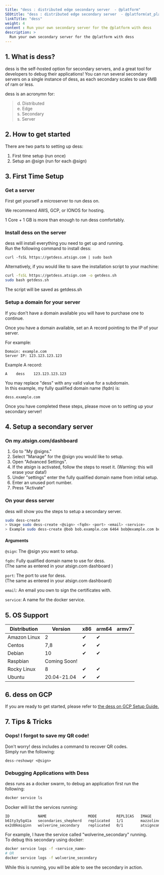 ```yaml
---
title: "dess : distributed edge secondary server  - @platform"
SEOtitle: "dess : distributed edge secondary server  - @platform(at_platform or AtPlatform)"
linkTitle: "dess"
weight: 4
content : Run your own secondary server for the @platform with dess
description: >
  Run your own secondary server for the @platform with dess
---
```

## 1. What is dess?

dess is the self-hosted option for secondary servers,
and a great tool for developers to debug their applications!
You can run several secondary servers on a single instance of dess,
as each secondary scales to use 6MB of ram or less.

dess is an acronymn for:

> d. Distributed  
> e. Edge  
> s. Secondary  
> s. Server

## 2. How to get started

There are two parts to setting up dess:

1. First time setup (run once)
1. Setup an @‎sign (run for each @‎sign)

## 3. First Time Setup

### Get a server

First get yourself a microserver to run dess on.

We recommend AWS, GCP, or IONOS for hosting.

1 Core + 1 GB is more than enough to run dess comfortably.

### Install dess on the server

dess will install everything you need to get up and running.  
Run the following command to install dess:

`curl -fsSL https://getdess.atsign.com | sudo bash`

Alternatively, if you would like to save the installation script to your machine:

```BASH
curl -fsSL https://getdess.atsign.com -o getdess.sh
sudo bash getdess.sh
```

The script will be saved as <span>getdess.sh</span>

### Setup a domain for your server

If you don't have a domain available you will have to purchase one to continue.

Once you have a domain available, set an A record pointing to the IP of your server.

For example:

```
Domain: example.com
Server IP: 123.123.123.123
```

Example A record:

```
A    dess    123.123.123.123
```

You may replace "dess" with any valid value for a subdomain.  
In this example, my fully qualified domain name (fqdn) is:

```
dess.example.com
```

Once you have completed these steps, please move on to setting up your secondary server!

## 4. Setup a secondary server

### On my.atsign.com/dashboard

1. Go to "My @‎signs."
1. Select "Manage" for the @‎sign you would like to setup.
1. Open "Advanced Settings".
1. If the atsign is activated, follow the steps to reset it. (Warning: this will erase your data!)
1. Under "settings" enter the fully qualified domain name from initial setup.
1. Enter an unused port number.
1. Press "Activate"

### On your dess server

dess will show you the steps to setup a secondary server.

```bash
sudo dess-create
> Usage sudo dess-create <@‎sign> <fqdn> <port> <email> <service>
> Example sudo dess-create @‎bob bob.example.com 6464 bob@‎example.com bob
```

#### Arguments

`@‎sign`: The @‎sign you want to setup.

`fqdn`: Fully qualified domain name to use for dess.  
(The same as entered in your atsign.com dashboard )

`port`: The port to use for dess.  
(The same as entered in your atsign.com dashboard)

`email`: An email you own to sign the certificates with.

`service`: A name for the docker service.

## 5. OS Support

| Distribution | Version      | x86 | arm64 | armv7 |
| ------------ | ------------ | --- | ----- | ----- |
| Amazon Linux | 2            | ✔   | ✔     |       |
| Centos       | 7,8          | ✔   | ✔     |       |
| Debian       | 10           | ✔   | ✔     |       |
| Raspbian     | Coming Soon! |     |       |       |
| Rocky Linux  | 8            | ✔   | ✔     |       |
| Ubuntu       | 20.04-21.04  | ✔   | ✔     |       |


## 6. dess on GCP

If you are ready to get started, please refer to [the dess on GCP Setup Guide.](/docs/get-started/dess-gcp/)

## 7. Tips & Tricks

### Oops! I forgot to save my QR code!

Don't worry! dess includes a command to recover QR codes.  
Simply run the following:

`dess-reshowqr <@‎sign>`

### Debugging Applications with Dess

dess runs as a docker swarm, to debug an application first run the following:

```bash
docker service ls
```

Docker will list the services running:

```bash
ID             NAME                   MODE         REPLICAS   IMAGE                          PORTS
b61ty3y5g41a   secondaries_shepherd   replicated   1/1        mazzolino/shepherd:latest
ex2d0kmiqinn   wolverine_secondary    replicated   0/1        atsigncompany/secondary:dess   *:6464->6464/tcp
```

For example, I have the service called "wolverine_secondary" running.  
To debug this secondary using docker:

```bash
docker service logs -f <service_name>
# OR
docker service logs -f wolverine_secondary
```

While this is running, you will be able to see the secondary in action.
